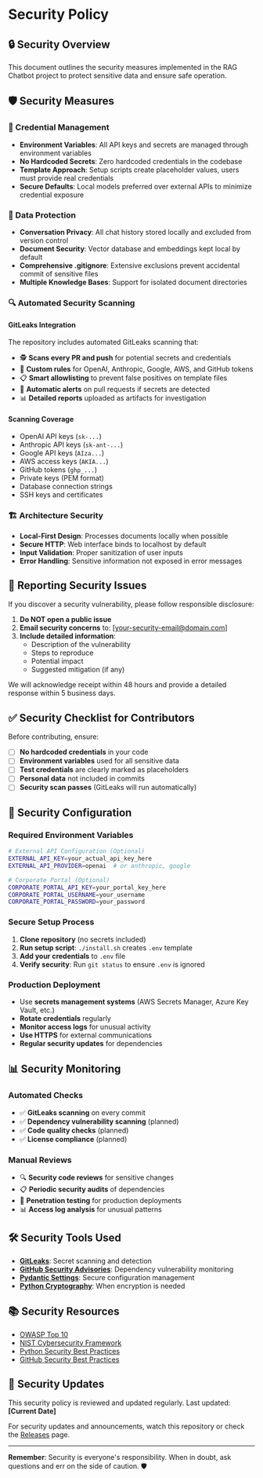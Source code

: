 # Security Policy

## 🔒 Security Overview

This document outlines the security measures implemented in the RAG Chatbot project to protect sensitive data and ensure safe operation.

## 🛡️ Security Measures

### **🔐 Credential Management**
- **Environment Variables**: All API keys and secrets are managed through environment variables
- **No Hardcoded Secrets**: Zero hardcoded credentials in the codebase
- **Template Approach**: Setup scripts create placeholder values, users must provide real credentials
- **Secure Defaults**: Local models preferred over external APIs to minimize credential exposure

### **📁 Data Protection**
- **Conversation Privacy**: All chat history stored locally and excluded from version control
- **Document Security**: Vector database and embeddings kept local by default
- **Comprehensive .gitignore**: Extensive exclusions prevent accidental commit of sensitive files
- **Multiple Knowledge Bases**: Support for isolated document directories

### **🔍 Automated Security Scanning**

#### **GitLeaks Integration**
The repository includes automated GitLeaks scanning that:
- 🕵️ **Scans every PR and push** for potential secrets and credentials
- 🎯 **Custom rules** for OpenAI, Anthropic, Google, AWS, and GitHub tokens
- 📋 **Smart allowlisting** to prevent false positives on template files
- 🚨 **Automatic alerts** on pull requests if secrets are detected
- 📊 **Detailed reports** uploaded as artifacts for investigation

#### **Scanning Coverage**
- OpenAI API keys (`sk-...`)
- Anthropic API keys (`sk-ant-...`)
- Google API keys (`AIza...`)
- AWS access keys (`AKIA...`)
- GitHub tokens (`ghp_...`)
- Private keys (PEM format)
- Database connection strings
- SSH keys and certificates

### **🏗️ Architecture Security**
- **Local-First Design**: Processes documents locally when possible
- **Secure HTTP**: Web interface binds to localhost by default
- **Input Validation**: Proper sanitization of user inputs
- **Error Handling**: Sensitive information not exposed in error messages

## 🚨 Reporting Security Issues

If you discover a security vulnerability, please follow responsible disclosure:

1. **Do NOT open a public issue**
2. **Email security concerns** to: [your-security-email@domain.com]
3. **Include detailed information**:
   - Description of the vulnerability
   - Steps to reproduce
   - Potential impact
   - Suggested mitigation (if any)

We will acknowledge receipt within 48 hours and provide a detailed response within 5 business days.

## ✅ Security Checklist for Contributors

Before contributing, ensure:

- [ ] **No hardcoded credentials** in your code
- [ ] **Environment variables** used for all sensitive data
- [ ] **Test credentials** are clearly marked as placeholders
- [ ] **Personal data** not included in commits
- [ ] **Security scan passes** (GitLeaks will run automatically)

## 🔧 Security Configuration

### **Required Environment Variables**
```bash
# External API Configuration (Optional)
EXTERNAL_API_KEY=your_actual_api_key_here
EXTERNAL_API_PROVIDER=openai  # or anthropic, google

# Corporate Portal (Optional)
CORPORATE_PORTAL_API_KEY=your_portal_key_here
CORPORATE_PORTAL_USERNAME=your_username
CORPORATE_PORTAL_PASSWORD=your_password
```

### **Secure Setup Process**
1. **Clone repository** (no secrets included)
2. **Run setup script**: `./install.sh` creates `.env` template
3. **Add your credentials** to `.env` file
4. **Verify security**: Run `git status` to ensure `.env` is ignored

### **Production Deployment**
- Use **secrets management systems** (AWS Secrets Manager, Azure Key Vault, etc.)
- **Rotate credentials** regularly
- **Monitor access logs** for unusual activity
- **Use HTTPS** for external communications
- **Regular security updates** for dependencies

## 📊 Security Monitoring

### **Automated Checks**
- ✅ **GitLeaks scanning** on every commit
- ✅ **Dependency vulnerability scanning** (planned)
- ✅ **Code quality checks** (planned)
- ✅ **License compliance** (planned)

### **Manual Reviews**
- 🔍 **Security code reviews** for sensitive changes
- 📋 **Periodic security audits** of dependencies
- 🎯 **Penetration testing** for production deployments
- 📊 **Access log analysis** for unusual patterns

## 🛠️ Security Tools Used

- **[GitLeaks](https://github.com/gitleaks/gitleaks)**: Secret scanning and detection
- **[GitHub Security Advisories](https://github.com/advisories)**: Dependency vulnerability monitoring
- **[Pydantic Settings](https://docs.pydantic.dev/latest/concepts/pydantic_settings/)**: Secure configuration management
- **[Python Cryptography](https://cryptography.io/)**: When encryption is needed

## 📚 Security Resources

- [OWASP Top 10](https://owasp.org/www-project-top-ten/)
- [NIST Cybersecurity Framework](https://www.nist.gov/cyberframework)
- [Python Security Best Practices](https://python.org/dev/security/)
- [GitHub Security Best Practices](https://docs.github.com/en/code-security)

## 🔄 Security Updates

This security policy is reviewed and updated regularly. Last updated: **[Current Date]**

For security updates and announcements, watch this repository or check the [Releases](../../releases) page.

---

**Remember**: Security is everyone's responsibility. When in doubt, ask questions and err on the side of caution. 🛡️ 